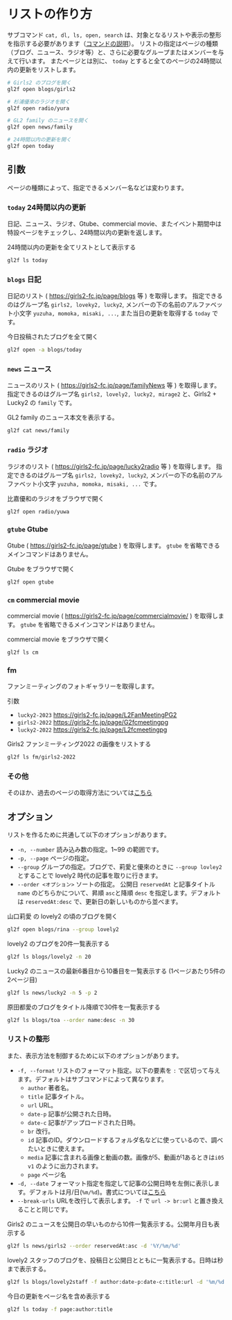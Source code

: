 # リストの作り方

サブコマンド `cat, dl, ls, open, search` は、対象となるリストや表示の整形を指示する必要があります（[コマンドの説明](./commands.md)）。
リストの指定はページの種類（ブログ、ニュース、ラジオ等）と、さらに必要なグループまたはメンバーを与えて行います。
またページとは別に、 `today` とすると全てのページの24時間以内の更新をリストします。

```sh
# Girls2 のブログを開く
gl2f open blogs/girls2

# 杉浦優來のラジオを開く
gl2f open radio/yura

# GL2 family のニュースを開く
gl2f open news/family

# 24時間以内の更新を開く
gl2f open today
```


## 引数

ページの種類によって、指定できるメンバー名などは変わります。


### `today` 24時間以内の更新

日記、ニュース、ラジオ、Gtube、commercial movie、またイベント期間中は特設ページをチェックし、24時間以内の更新を返します。

24時間以内の更新を全てリストとして表示する
```sh
gl2f ls today
```

### `blogs` 日記

日記のリスト ( https://girls2-fc.jp/page/blogs 等 ) を取得します。
指定できるのはグループ名 `girls2, loveky2, lucky2`, メンバーの下の名前のアルファベット小文字 `yuzuha, momoka, misaki, ...`, また当日の更新を取得する `today` です。

今日投稿されたブログを全て開く
```sh
gl2f open -a blogs/today
```

### `news` ニュース

ニュースのリスト ( https://girls2-fc.jp/page/familyNews 等 ) を取得します。
指定できるのはグループ名 `girls2, lovely2, lucky2, mirage2` と、Girls2 + Lucky2 の `family` です。

GL2 family のニュース本文を表示する。
```sh
gl2f cat news/family
```

### `radio` ラジオ

ラジオのリスト ( https://girls2-fc.jp/page/lucky2radio 等 ) を取得します。
指定できるのはグループ名 `girls2, loveky2, lucky2`, メンバーの下の名前のアルファベット小文字 `yuzuha, momoka, misaki, ...` です。

比嘉優和のラジオをブラウザで開く
```sh
gl2f open radio/yuwa
```

### `gtube` Gtube

Gtube ( https://girls2-fc.jp/page/gtube ) を取得します。
`gtube` を省略できるメインコマンドはありません。

Gtube をブラウザで開く
```sh
gl2f open gtube
```


### `cm` commercial movie

commercial movie ( https://girls2-fc.jp/page/commercialmovie/ ) を取得します。
`gtube` を省略できるメインコマンドはありません。

commercial movie をブラウザで開く
```sh
gl2f ls cm
```

### fm

ファンミーティングのフォトギャラリーを取得します。

引数
* `lucky2-2023` https://girls2-fc.jp/page/L2FanMeetingPG2
* `girls2-2022` https://girls2-fc.jp/page/G2fcmeetingpg
* `lucky2-2022` https://girls2-fc.jp/page/L2fcmeetingpg

Girls2 ファンミーティング2022 の画像をリストする
```sh
gl2f ls fm/girls2-2022
```


### その他

そのほか、過去のページの取得方法については[こちら](./other_boards.md)


## オプション

リストを作るために共通して以下のオプションがあります。

* `-n, --number` 読み込み数の指定。1~99 の範囲です。
* `-p, --page` ページの指定。
* `--group` グループの指定。ブログで、莉愛と優來のときに `--group lovley2` とすることで lovely2 時代の記事を取りに行きます。
* `--order <オプション>` ソートの指定。 公開日 `reservedAt` と記事タイトル `name` のどちらかについて、昇順 `asc`と降順 `desc` を指定します。デフォルトは `reservedAt:desc` で、更新日の新しいものから並べます。

山口莉愛 の lovely2 の頃のブログを開く
```sh
gl2f open blogs/rina --group lovely2
```

lovely2 のブログを20件一覧表示する
```sh
gl2f ls blogs/lovely2 -n 20
```

Lucky2 のニュースの最新6番目から10番目を一覧表示する (1ページあたり5件の2ページ目)
```sh
gl2f ls news/lucky2 -n 5 -p 2
```

原田都愛のブログをタイトル降順で30件を一覧表示する
```sh
gl2f ls blogs/toa --order name:desc -n 30
```

### リストの整形

また、表示方法を制御するために以下のオプションがあります。

* `-f, --format` リストのフォーマット指定。以下の要素を `:` で区切って与えます。デフォルトはサブコマンドによって異なります。
	* `author` 著者名。
	* `title` 記事タイトル。
	* `url` URL。
	* `date-p` 記事が公開された日時。
	* `date-c` 記事がアップロードされた日時。
	* `br` 改行。
	* `id` 記事のID。ダウンロードするフォルダ名などに使っているので、調べたいときに使えます。
	* `media` 記事に含まれる画像と動画の数。画像が5、動画が1あるときは`i05 v1` のように出力されます。
	* `page` ページ名
* `-d, --date` フォーマット指定を指定して記事の公開日時を左側に表示します。デフォルトは月/日(`%m/%d`)。書式については[こちら](https://docs.python.org/ja/3/library/datetime.html#strftime-strptime-behavior)
* `--break-urls` URLを改行して表示します。 `-f` で `url -> br:url` と置き換えることと同じです。


Girls2 のニュースを公開日の早いものから10件一覧表示する。公開年月日も表示する
```sh
gl2f ls news/girls2 --order reservedAt:asc -d '%Y/%m/%d'
```

lovely2 スタッフのブログを、投稿日と公開日とともに一覧表示する。日時は秒まで表示する。
```sh
gl2f ls blogs/lovely2staff -f author:date-p:date-c:title:url -d '%m/%d %H:%M:%S'
```

今日の更新をページ名を含め表示する
```sh
gl2f ls today -f page:author:title
```

